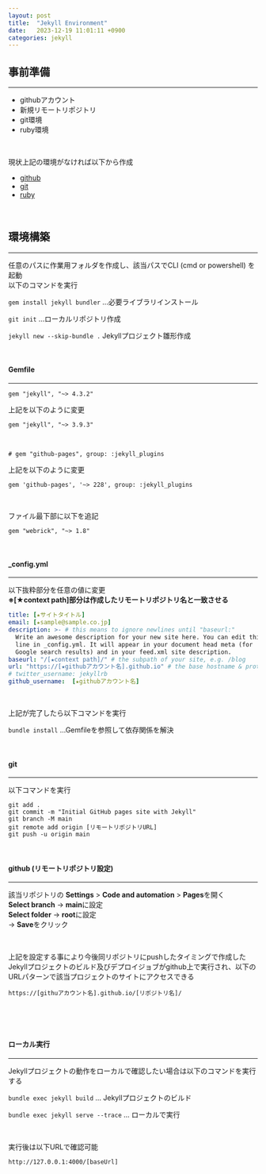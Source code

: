 ```yaml
---
layout: post
title:  "Jekyll Environment"
date:   2023-12-19 11:01:11 +0900
categories: jekyll
---
```


## 事前準備
---

- githubアカウント
- 新規リモートリポジトリ
- git環境
- ruby環境

<br>

現状上記の環境がなければ以下から作成  
- [github](https://github.com/)  
- [git](https://gitforwindows.org/)  
- [ruby](https://rubyinstaller.org/downloads/)  

<br>

## 環境構築
---

任意のパスに作業用フォルダを作成し、該当パスでCLI (cmd or powershell) を起動  
以下のコマンドを実行  

```gem install jekyll bundler```  ...必要ライブラリインストール

```git init```  ...ローカルリポジトリ作成

```jekyll new --skip-bundle .```  Jekyllプロジェクト雛形作成

<br>

#### **Gemfile**
---

    gem "jekyll", "~> 4.3.2"  

上記を以下のように変更  

    gem "jekyll", "~> 3.9.3"  

<br>


    # gem "github-pages", group: :jekyll_plugins

上記を以下のように変更  

    gem 'github-pages', '~> 228', group: :jekyll_plugins

<br>    

ファイル最下部に以下を追記

    gem "webrick", "~> 1.8"

<br>

#### **_config.yml**
---

以下抜粋部分を任意の値に変更  
**※[★context path]部分は作成したリモートリポジトリ名と一致させる**

```yml
title: [★サイトタイトル]
email: [★sample@sample.co.jp]
description: >- # this means to ignore newlines until "baseurl:"
  Write an awesome description for your new site here. You can edit this
  line in _config.yml. It will appear in your document head meta (for
  Google search results) and in your feed.xml site description.
baseurl: "/[★context path]/" # the subpath of your site, e.g. /blog
url: "https://[★githubアカウント名].github.io" # the base hostname & protocol for your site, e.g. http://example.com
# twitter_username: jekyllrb
github_username:  [★githubアカウント名]
```



<br>

上記が完了したら以下コマンドを実行  

```bundle install```  ...Gemfileを参照して依存関係を解決  

<br>

#### **git**
---

以下コマンドを実行  

    git add .
    git commit -m "Initial GitHub pages site with Jekyll"
    git branch -M main  
    git remote add origin [リモートリポジトリURL]
    git push -u origin main

<br>

#### **github (リモートリポジトリ設定)**
---

該当リポジトリの **Settings** > **Code and automation** > **Pages**を開く  
**Select branch** → **main**に設定  
**Select folder** → **root**に設定  
→ **Save**をクリック


<br>

上記を設定する事により今後同リポジトリにpushしたタイミングで作成したJekyllプロジェクトのビルド及びデプロイジョブがgithub上で実行され、以下のURLパターンで該当プロジェクトのサイトにアクセスできる  

```https://[githuアカウント名].github.io/[リポジトリ名]/```


<br>
<br>
<br>


#### **ローカル実行**
---
Jekyllプロジェクトの動作をローカルで確認したい場合は以下のコマンドを実行する

```bundle exec jekyll build```  ... Jekyllプロジェクトのビルド

```bundle exec jekyll serve --trace```  ... ローカルで実行

<br>

実行後は以下URLで確認可能　　

```http://127.0.0.1:4000/[baseUrl]```






